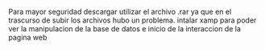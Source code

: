 Para mayor seguridad descargar utilizar el archivo .rar ya que en el trascurso de subir los archivos hubo un problema.
intalar xamp para poder ver la manipulacion de la base de datos e inicio de la interaccion de la pagina web
